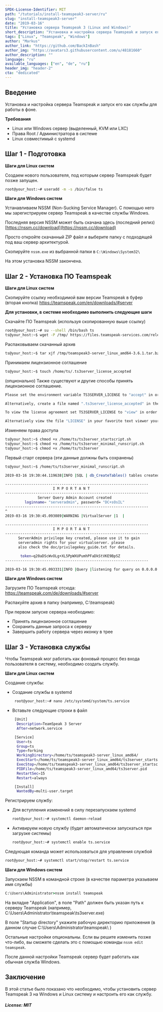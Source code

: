 ```yaml
---
SPDX-License-Identifier: MIT
path: "/tutorials/install-teamspeak3-server/ru"
slug: "install-teamspeak3-server"
date: "2019-03-16"
title: "Установка сервера Teamspeak 3 (Linux and Windows)"
short_description: "Установка и настройка сервера Teamspeak и запуск его как службы для работы в фоне."
tags: ["Linux", "Teamspeak", "Windows"]
author: "Markus"
author_link: "https://github.com/BackInBash"
author_img: "https://avatars3.githubusercontent.com/u/48181660"
author_description: ""
language: "ru"
available_languages: ["en", "de", "ru"]
header_img: "header-2"
cta: "dedicated"
---
```


## Введение

Установка и настройка сервера Teamspeak и запуск его как службы для работы в фоне.

**Требования**

+ Linux или Windows сервер (выделенный, KVM или LXC)
+ Права Root / Администратора в системе
+ Linux cовместимый с systemd

## Шаг 1 - Подготовка

**Шаги для Linux систем**

Создаем нового пользователя, под которым сервер Teamspeak будет позже запущен.

```bash
root@your_host:~# useradd -m -s /bin/false ts
```

**Шаги для Windows систем**

Устанавливаем NSSM (Non-Sucking Service Manager). С помощью него мы зарегистрируем сервер Teamspeak в качестве службы Windows.

Последняя версия NSSM может быть скачана здесь (последний релиз)
[https://nssm.cc/download](https://nssm.cc/download)

Просто откройте скачанный ZIP файл и выберите папку с подходящей под ваш сервер архитектурой.

Скопируйте `nssm.exe` из выбранной папки в `C:\Windows\System32\`

На этом установка NSSM закончена.

## Шаг 2 - Установка ПО Teamspeak

**Шаги для Linux систем**

Скопируйте ссылку необходимой вам версии Teamspeak в буфер (вторая кнопка)
https://teamspeak.com/en/downloads/#server

**Для установки, в системе необходимо выполнить следующие шаги**

Скачайте ПО Teamspeak (используя скопированную выше ссылку)

```bash
root@your_host:~# su --shell /bin/bash ts
ts@your_host:~$ wget -P /tmp/ https://files.teamspeak-services.com/releases/server/3.6.1/teamspeak3-server_linux_amd64-3.6.1.tar.bz2
```

Распаковываем скачанный архив

```bash
ts@your_host:~$ tar xjf /tmp/teamspeak3-server_linux_amd64-3.6.1.tar.bz2 -C /home/ts
```

Принимаем лицензионное соглашение

```bash
ts@your_host:~$ touch /home/ts/.ts3server_license_accepted
```

(опционально) Также существуют и другие способы принять лицензионное соглашение.

```bash
Please set the environment variable TS3SERVER_LICENSE to "accept" in order to accept the license agreement.

Alternatively, create a file named ".ts3server_license_accepted" in the working directory or start the server with the command line parameter "license_accepted=1".

To view the license agreement set TS3SERVER_LICENSE to "view" in order to print the license to the console.

Alternatively view the file "LICENSE" in your favorite text viewer yourself.
```

Изменяем права доступа

```bash
ts@your_host:~$ chmod +x /home/ts/ts3server_startscript.sh
ts@your_host:~$ chmod +x /home/ts/ts3server_minimal_runscript.sh
ts@your_host:~$ chmod +x /home/ts/ts3server
```

Первый старт сервера (эти данные должны быть сохранены)

```bash
ts@your_host:~$ /home/ts/ts3server_minimal_runscript.sh

2019-03-16 19:30:44.119638|INFO |SQL | db_CreateTables() tables created

------------------------------------------------------------------
                      I M P O R T A N T                           
------------------------------------------------------------------
               Server Query Admin Account created                 
         loginname= "serveradmin", password= "DC+sOsIL"
------------------------------------------------------------------
^
2019-03-16 19:30:45.093089|WARNING |VirtualServer |1  |

------------------------------------------------------------------
                      I M P O R T A N T                           
------------------------------------------------------------------
      ServerAdmin privilege key created, please use it to gain
      serveradmin rights for your virtualserver. please
      also check the doc/privilegekey_guide.txt for details.

       token=q20aDScWvOLg+XL5PpWXUPumhPFaDkStVKE9BpSZ
------------------------------------------------------------------

2019-03-16 19:30:45.093331|INFO |Query |listening for query on 0.0.0.0:10011, [::]:10011
```

**Шаги для Windows систем**

Загрузите ПО Teamspeak отсюда:
https://teamspeak.com/de/downloads/#server

Распакуйте архив в папку (например, C:\teamspeak)

При первом запуске сервера необходимо:

+ Принять лицензионное соглашение
+ Сохранить данные запроса к серверу
+ Завершить работу сервера через иконку в трее

## Шаг 3 - Установка службы

Чтобы Teamspeak мог работать как фоновый процесс без входа пользователя в систему, необходимо создать службу.

**Шаги для Linux систем**

Создание службы:

+ Создание службы в systemd

  ```bash
   root@your_host:~# nano /etc/systemd/system/ts.service
  ```

+ Вставьте следующие строки в файл

  ```bash
   [Unit]
    Description=TeamSpeak 3 Server
    After=network.service

   [Service]
    User=ts
    Group=ts
    Type=forking
    WorkingDirectory=/home/ts/teamspeak3-server_linux_amd64/
    ExecStart=/home/ts/teamspeak3-server_linux_amd64/ts3server_startscript.sh start
    ExecStop=/home/ts/teamspeak3-server_linux_amd64/ts3server_startscript.sh stop
    PIDFile=/home/ts/teamspeak3-server_linux_amd64/ts3server.pid
    RestartSec=15
    Restart=always

   [Install]
    WantedBy=multi-user.target
  ```

Регистрируем службу:

+ Для вступления изменений в силу перезапускаем systemd

  ```bash
  root@your_host:~# systemctl daemon-reload
  ```

+ Активируем новую службу (будет автоматически запускаться при загрузке системы)

  ```bash
  root@your_host:~# systemctl enable ts.service
  ```

Следующая команда может использоваться для управления службой

```bash
root@your_host:~# systemctl start/stop/restart ts.service
```

**Шаги для Windows систем**

Запускаем NSSM в командной строке (в качестве параметра указываем имя службы)

```cmd
C:\Users\Administrator>nssm install teamspeak
```

На вкладке "Application", в поле "Path" должен быть указан путь к серверу Teamspeak (например, C:\Users\Administrator\teamspeak\ts3server.exe)

В поле "Startup directory" укажите рабочую директорию приложения (в данном случае C:\Users\Administrator\teamspeak\ )

Остальные настройки опциональны. Если вы решите изменить позже что-либо, вы сможете сделать это с помощью команды `nssm edit teamspeak`.

После данной настройки Teamspeak сервер будет работать как обычная служба Windows.

## Заключение

В этой статье было показано что необходимо, чтобы установить сервер Teamspeak 3 на Windows и Linux систему и настроить его как службу.

##### License: MIT

<!---

Contributors's Certificate of Origin

By making a contribution to this project, I certify that:

(a) The contribution was created in whole or in part by me and I have
    the right to submit it under the license indicated in the file; or

(b) The contribution is based upon previous work that, to the best of my
    knowledge, is covered under an appropriate license and I have the
    right under that license to submit that work with modifications,
    whether created in whole or in part by me, under the same license
    (unless I am permitted to submit under a different license), as
    indicated in the file; or

(c) The contribution was provided directly to me by some other person
    who certified (a), (b) or (c) and I have not modified it.

(d) I understand and agree that this project and the contribution are
    public and that a record of the contribution (including all personal
    information I submit with it, including my sign-off) is maintained
    indefinitely and may be redistributed consistent with this project
    or the license(s) involved.

Signed-off-by: Markus, markus@omg-network.de

-->
